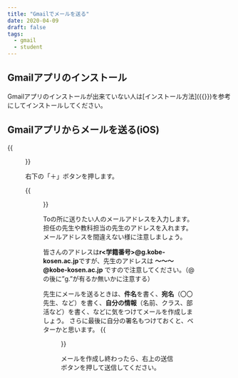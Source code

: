 ```yaml
---
title: "Gmailでメールを送る"
date: 2020-04-09
draft: false
tags: 
  - gmail
  - student
---
```


## Gmailアプリのインストール
Gmailアプリのインストールが出来ていない人は[インストール方法]({{<ref setup-gmail.md>}})を参考にしてインストールしてください。

## Gmailアプリからメールを送る(iOS)

{{<figure src="1.png" title="起動した時" class="center" width="250">}}

右下の「＋」ボタンを押します。

{{<figure src="2.png" title="メール入力画面" class="center" width="250">}}

Toの所に送りたい人のメールアドレスを入力します。担任の先生や教科担当の先生のアドレスを入れます。メールアドレスを間違えない様に注意しましょう。

皆さんのアドレスは**r<学籍番号>@g.kobe-kosen.ac.jp**ですが、先生のアドレスは **〜〜〜@kobe-kosen.ac.jp** ですので注意してください。（@の後に”g.”が有るか無いかに注意する）

先生にメールを送るときは、**件名**を書く、**宛名**（〇〇先生、など）を書く、**自分の情報**（名前、クラス、部活など）を書く、などに気をつけてメールを作成しましょう。
さらに最後に自分の署名もつけておくと、ベターかと思います。
{{<figure src="3.png" title="メール文面の例" class="center" width="250">}}

メールを作成し終わったら、右上の送信ボタンを押して送信してください。
